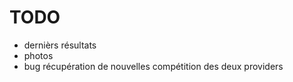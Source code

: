 # TODO

- dernièrs résultats
- photos
- bug récupération de nouvelles compétition des deux providers